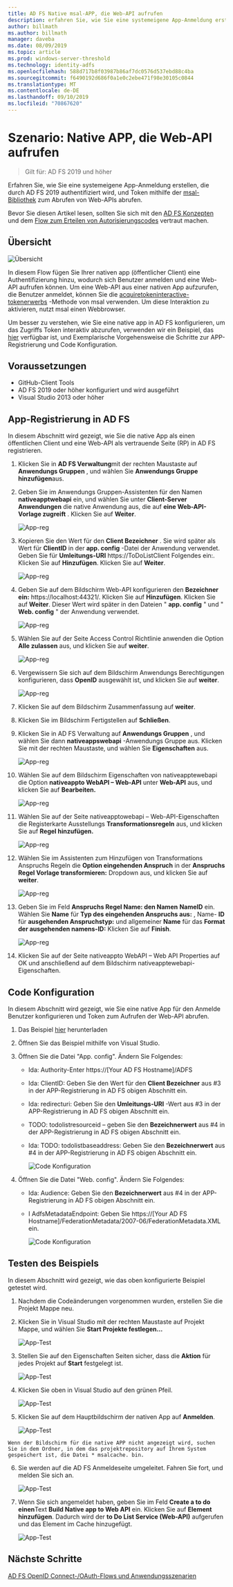 ```yaml
---
title: AD FS Native msal-APP, die Web-API aufrufen
description: erfahren Sie, wie Sie eine systemeigene App-Anmeldung erstellen, die durch AD FS 2019 authentifiziert wird, und Token mithilfe der msal-Bibliothek zum Abrufen von Web-APIs abrufen.
author: billmath
ms.author: billmath
manager: daveba
ms.date: 08/09/2019
ms.topic: article
ms.prod: windows-server-threshold
ms.technology: identity-adfs
ms.openlocfilehash: 588d717b8f03987b86af7dc0576d537ebd88c4ba
ms.sourcegitcommit: f6490192d686f0a1e0c2ebe471f98e30105c0844
ms.translationtype: MT
ms.contentlocale: de-DE
ms.lasthandoff: 09/10/2019
ms.locfileid: "70867620"
---
```

# <a name="scenario-native-app-calling-web-api"></a>Szenario: Native APP, die Web-API aufrufen 
>Gilt für: AD FS 2019 und höher 
 
Erfahren Sie, wie Sie eine systemeigene App-Anmeldung erstellen, die durch AD FS 2019 authentifiziert wird, und Token mithilfe der [msal-Bibliothek](https://github.com/AzureAD/microsoft-authentication-library-for-dotnet/wiki) zum Abrufen von Web-APIs abrufen.  
 
Bevor Sie diesen Artikel lesen, sollten Sie sich mit den [AD FS Konzepten](../ad-fs-openid-connect-oauth-concepts.md) und dem [Flow zum Erteilen von Autorisierungscodes](../../overview/ad-fs-openid-connect-oauth-flows-scenarios.md#authorization-code-grant-flow) vertraut machen.
 
## <a name="overview"></a>Übersicht 
 
 ![Übersicht](media/adfs-msal-native-app-web-api/native1.png)

In diesem Flow fügen Sie Ihrer nativen app (öffentlicher Client) eine Authentifizierung hinzu, wodurch sich Benutzer anmelden und eine Web-API aufrufen können. Um eine Web-API aus einer nativen App aufzurufen, die Benutzer anmeldet, können Sie die [acquiretokeninteractive-tokenerwerbs](https://docs.microsoft.com/en-us/dotnet/api/microsoft.identity.client.ipublicclientapplication.acquiretokeninteractive?view=azure-dotnet#Microsoft_Identity_Client_IPublicClientApplication_AcquireTokenInteractive_System_Collections_Generic_IEnumerable_System_String__) -Methode von msal verwenden. Um diese Interaktion zu aktivieren, nutzt msal einen Webbrowser. 

 
Um besser zu verstehen, wie Sie eine native app in AD FS konfigurieren, um das Zugriffs Token interaktiv abzurufen, verwenden wir ein Beispiel, das [hier](https://github.com/microsoft/adfs-sample-msal-dotnet-native-to-webapi) verfügbar ist, und Exemplarische Vorgehensweise die Schritte zur APP-Registrierung und Code Konfiguration.  
 

## <a name="pre-requisites"></a>Voraussetzungen 


- GitHub-Client Tools 
- AD FS 2019 oder höher konfiguriert und wird ausgeführt 
- Visual Studio 2013 oder höher 
 

## <a name="app-registration-in-ad-fs"></a>App-Registrierung in AD FS 
In diesem Abschnitt wird gezeigt, wie Sie die native App als einen öffentlichen Client und eine Web-API als vertrauende Seite (RP) in AD FS registrieren. 

  1. Klicken Sie in **AD FS Verwaltung**mit der rechten Maustaste auf **Anwendungs Gruppen** , und wählen Sie **Anwendungs Gruppe hinzufügen**aus.   
  
  2. Geben Sie im Anwendungs Gruppen-Assistenten für den Namen **nativeapptwebapi** ein, und wählen Sie unter **Client-Server Anwendungen** die native Anwendung aus, die auf **eine Web-API-Vorlage zugreift** . Klicken Sie auf **Weiter**.  
  
      ![App-reg](media/adfs-msal-native-app-web-api/native2.png)  

  3. Kopieren Sie den Wert für den **Client Bezeichner** . Sie wird später als Wert für **ClientID** in der **app. config** -Datei der Anwendung verwendet. Geben Sie für **Umleitungs-URI** https://ToDoListClient Folgendes ein:. Klicken Sie auf **Hinzufügen**. Klicken Sie auf **Weiter**.  
 
     ![App-reg](media/adfs-msal-native-app-web-api/native3.png) 

  4. Geben Sie auf dem Bildschirm Web-API konfigurieren den **Bezeichner ein:** https://localhost:44321/. Klicken Sie auf **Hinzufügen**. Klicken Sie auf **Weiter**. Dieser Wert wird später in den Dateien " **app. config** " und " **Web. config** " der Anwendung verwendet.
 
     ![App-reg](media/adfs-msal-native-app-web-api/native4.png)   
  
  5. Wählen Sie auf der Seite Access Control Richtlinie anwenden die Option **Alle zulassen** aus, und klicken Sie auf **weiter**. 
  
     ![App-reg](media/adfs-msal-native-app-web-api/native5.png)   
  
  6. Vergewissern Sie sich auf dem Bildschirm Anwendungs Berechtigungen konfigurieren, dass **OpenID** ausgewählt ist, und klicken Sie auf **weiter**.  
     
     ![App-reg](media/adfs-msal-native-app-web-api/native6.png) 

  7. Klicken Sie auf dem Bildschirm Zusammenfassung auf **weiter**.
  
  8. Klicken Sie im Bildschirm Fertigstellen auf **Schließen**. 
  
  9. Klicken Sie in AD FS Verwaltung auf **Anwendungs Gruppen** , und wählen Sie dann **nativeappswebapi** -Anwendungs Gruppe aus. Klicken Sie mit der rechten Maustaste, und wählen Sie **Eigenschaften** aus.
  
      ![App-reg](media/adfs-msal-native-app-web-api/native7.png)

  10. Wählen Sie auf dem Bildschirm Eigenschaften von nativeapptewebapi die Option **nativeappto WebAPI – Web-API** unter **Web-API** aus, und klicken Sie auf **Bearbeiten.** 
  
      ![App-reg](media/adfs-msal-native-app-web-api/native8.png) 

  11. Wählen Sie auf der Seite nativeapptowebapi – Web-API-Eigenschaften die Registerkarte Ausstellungs **Transformationsregeln** aus, und klicken Sie auf **Regel hinzufügen.** 
  
      ![App-reg](media/adfs-msal-native-app-web-api/native9.png) 

  12. Wählen Sie im Assistenten zum Hinzufügen von Transformations Anspruchs Regeln die **Option eingehenden Anspruch** in der **Anspruchs Regel Vorlage transformieren:** Dropdown aus, und klicken Sie auf **weiter**.  
  
      ![App-reg](media/adfs-msal-native-app-web-api/native10.png) 

  13. Geben Sie im Feld **Anspruchs Regel Name: den Namen** **NameID** ein. Wählen Sie **Name** für **Typ des eingehenden Anspruchs aus:** , Name- **ID** für **ausgehenden Anspruchstyp:** und allgemeiner **Name** für das **Format der ausgehenden namens-ID:** Klicken Sie auf **Finish**.
  
      ![App-reg](media/adfs-msal-native-app-web-api/native11.png) 

  14. Klicken Sie auf der Seite nativeappto WebAPI – Web API Properties auf OK und anschließend auf dem Bildschirm nativeapptewebapi-Eigenschaften.  
 
## <a name="code-configuration"></a>Code Konfiguration 
In diesem Abschnitt wird gezeigt, wie Sie eine native App für den Anmelde Benutzer konfigurieren und Token zum Aufrufen der Web-API abrufen. 

1. Das Beispiel [hier](https://github.com/microsoft/adfs-sample-msal-dotnet-native-to-webapi) herunterladen 

2. Öffnen Sie das Beispiel mithilfe von Visual Studio. 

3. Öffnen Sie die Datei "App. config". Ändern Sie Folgendes: 
   - Ida: Authority-Enter https://[Your AD FS Hostname]/ADFS
   - Ida: ClientID: Geben Sie den Wert für den **Client Bezeichner** aus #3 in der APP-Registrierung in AD FS obigen Abschnitt ein. 
   - Ida: redirecturi: Geben Sie den **Umleitungs-URI** -Wert aus #3 in der APP-Registrierung in AD FS obigen Abschnitt ein.
   - TODO: todolistresourceid – geben Sie den **Bezeichnerwert** aus #4 in der APP-Registrierung in AD FS obigen Abschnitt ein. 
   - Ida: TODO: todolistbaseaddress: Geben Sie den **Bezeichnerwert** aus #4 in der APP-Registrierung in AD FS obigen Abschnitt ein. 
 
     ![Code Konfiguration](media/adfs-msal-native-app-web-api/native12.png)

 4. Öffnen Sie die Datei "Web. config". Ändern Sie Folgendes: 
    - Ida: Audience: Geben Sie den **Bezeichnerwert** aus #4 in der APP-Registrierung in AD FS obigen Abschnitt ein. 
    - I AdfsMetadataEndpoint: Geben Sie https://[Your AD FS Hostname]/FederationMetadata/2007-06/FederationMetadata.XML ein. 
    
      ![Code Konfiguration](media/adfs-msal-native-app-web-api/native13.png)
 
  
## <a name="test-the-sample"></a>Testen des Beispiels 
In diesem Abschnitt wird gezeigt, wie das oben konfigurierte Beispiel getestet wird. 

  1. Nachdem die Codeänderungen vorgenommen wurden, erstellen Sie die Projekt Mappe neu. 
 
  2. Klicken Sie in Visual Studio mit der rechten Maustaste auf Projekt Mappe, und wählen Sie **Start Projekte festlegen...**  
 
     ![App-Test](media/adfs-msal-native-app-web-api/native14.png)

  3. Stellen Sie auf den Eigenschaften Seiten sicher, dass die **Aktion** für jedes Projekt auf **Start** festgelegt ist. 
      
     ![App-Test](media/adfs-msal-native-app-web-api/native15.png)

  4. Klicken Sie oben in Visual Studio auf den grünen Pfeil.  
 
     ![App-Test](media/adfs-msal-native-app-web-api/native16.png)

  5. Klicken Sie auf dem Hauptbildschirm der nativen App auf **Anmelden**.  
  
     ![App-Test](media/adfs-msal-native-app-web-api/native17.png)

    Wenn der Bildschirm für die native APP nicht angezeigt wird, suchen Sie in dem Ordner, in dem das projektrepository auf Ihrem System gespeichert ist, die Datei * msalcache. bin. 

  6. Sie werden auf die AD FS Anmeldeseite umgeleitet. Fahren Sie fort, und melden Sie sich an. 
  
      ![App-Test](media/adfs-msal-native-app-web-api/native18.png)

  7. Wenn Sie sich angemeldet haben, geben Sie im Feld **Create a to do einen**Text **Build Native app to Web API** ein. Klicken Sie auf **Element hinzufügen**.  Dadurch wird der **to Do List Service (Web-API)** aufgerufen und das Element im Cache hinzugefügt. 
    
       ![App-Test](media/adfs-msal-native-app-web-api/native19.png)
 
## <a name="next-steps"></a>Nächste Schritte
[AD FS OpenID Connect-/OAuth-Flows und Anwendungsszenarien](../../overview/ad-fs-openid-connect-oauth-flows-scenarios.md)
 